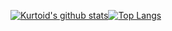 [![Kurtoid's github stats](https://github-readme-stats.vercel.app/api?username=kurtoid)](https://github.com/anuraghazra/github-readme-stats)[![Top Langs](https://github-readme-stats.vercel.app/api/top-langs/?username=kurtoid&hide=mathematica)](https://github.com/anuraghazra/github-readme-stats)
